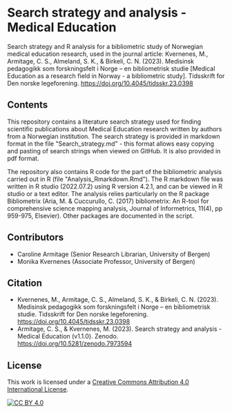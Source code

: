 # Search strategy and analysis - Medical Education

Search strategy and R analysis for a bibliometric study of Norwegian medical education research, used in the journal article: Kvernenes, M., Armitage, C. S., Almeland, S. K., & Birkeli, C. N. (2023). Medisinsk pedagogikk som forskningsfelt i Norge – en bibliometrisk studie [Medical Education as a research field in Norway - a bibliometric study]. Tidsskrift for Den norske legeforening. https://doi.org/10.4045/tidsskr.23.0398

## Contents

This repository contains a literature search strategy used for finding scientific publications about Medical Education research written by authors from a Norwegian institution. The search strategy is provided in markdown format in the file "Search_strategy.md" - this format allows easy copying and pasting of search strings when viewed on GitHub. It is also provided in pdf format. 

The repository also contains R code for the part of the bibliometric analysis carried out in R (file "Analysis_Rmarkdown.Rmd"). The R markdown file was written in R studio (2022.07.2) using R version 4.2.1, and can be viewed in R studio or a text editor. The analysis relies particularly on the R package Bibliometrix (Aria, M. & Cuccurullo, C. (2017) bibliometrix: An R-tool for comprehensive science mapping analysis, Journal of Informetrics, 11(4), pp 959-975, Elsevier). Other packages are documented in the script.

## Contributors

- Caroline Armitage (Senior Research Librarian, University of Bergen)
- Monika Kvernenes (Associate Professor, University of Bergen)

## Citation

- Kvernenes, M., Armitage, C. S., Almeland, S. K., & Birkeli, C. N. (2023). Medisinsk pedagogikk som forskningsfelt i Norge – en bibliometrisk studie. Tidsskrift for Den norske legeforening. https://doi.org/10.4045/tidsskr.23.0398
- Armitage, C. S., & Kvernenes, M. (2023). Search strategy and analysis - Medical Education (v1.1.0). Zenodo. https://doi.org/10.5281/zenodo.7973594

## License

This work is licensed under a
[Creative Commons Attribution 4.0 International License][cc-by].

[![CC BY 4.0][cc-by-image]][cc-by]

[cc-by]: http://creativecommons.org/licenses/by/4.0/
[cc-by-image]: https://i.creativecommons.org/l/by/4.0/88x31.png
[cc-by-shield]: https://img.shields.io/badge/License-CC%20BY%204.0-lightgrey.svg
